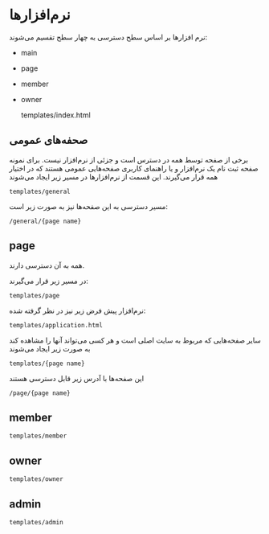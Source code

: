
# نرم‌افزارها

نرم افزارها بر اساس سطح دسترسی به چهار سطح تقسیم می‌شوند:

- main
- page
- member
- owner

	templates/index.html

## صحفه‌های عمومی 

برخی از صفحه توسط همه در دسترس است و جزئی از نرم‌افزار نیست. برای نمونه صفحه ثبت نام یک نرم‌افزار و یا راهنمای کاربری صفحه‌هایی عمومی هستند که در اختیار همه قرار می‌گیرند. این قسمت از نرم‌افزارها در مسیر زیر ایجاد می‌شوند

	templates/general

مسیر دسترسی به این صفحه‌ها نیز به صورت زیر است:

	/general/{page name}



## page

همه به آن دسترسی دارند. 

در مسیر زیر قرار می‌گیرند:

	templates/page

نرم‌افزار پیش فرض زیر نیز در نظر گرفته شده:

	templates/application.html

سایر صفحه‌هایی که مربوط به سایت اصلی است و هر کسی می‌تواند آنها را مشاهده کند به صورت زیر ایجاد می‌شوند

	templates/{page name}

این صفحه‌ها با آدرس زیر قابل دسترسی هستند

	/page/{page name}


## member

	templates/member

## owner

	templates/owner

## admin

	templates/admin

